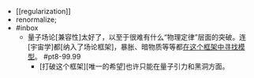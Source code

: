 - [[regularization]]
- renormalize;
- #inbox
    - 量子场论[兼容性]太好了，以至于很难有什么“物理定律”层面的突破。连[宇宙学]都[纳入了场论框架]，暴胀、暗物质等等都[在这个框架中寻找模型](https://www.zhihu.com/question/453546423/answer/1825929609)。 #pt8-99.99
        - [打破这个框架][唯一的希望]也许只能在量子引力和黑洞方面。
